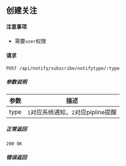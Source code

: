 ## 创建关注

#### 注意事项

- 需要`user`权限

#### 请求

```
POST /api/notify/subscribe/notifytype/:type
```

##### 参数说明

|参数|描述|
|---|---|
|type|`1`对应系统通知，`2`对应pipline提醒|
##### 正常返回

```
200 OK
```

##### 错误返回
